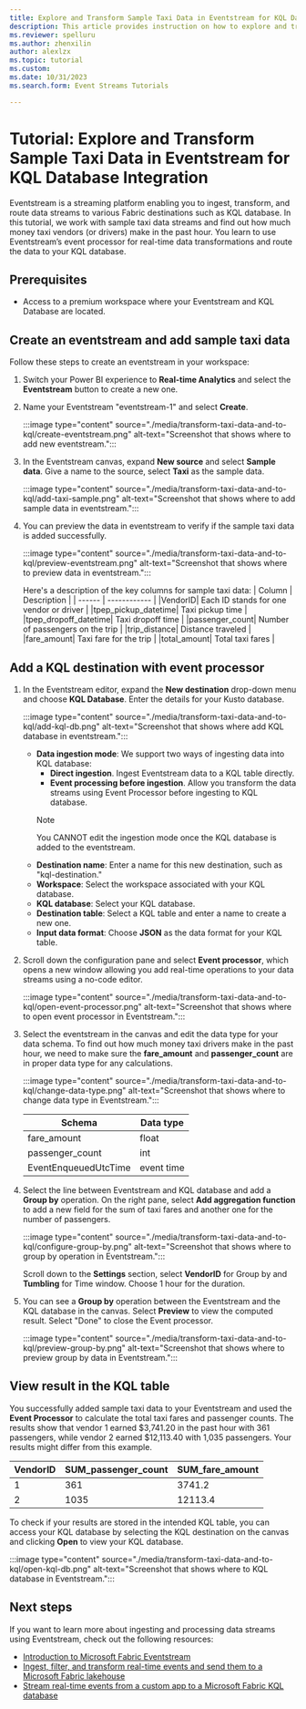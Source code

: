 ```yaml
---
title: Explore and Transform Sample Taxi Data in Eventstream for KQL Database Integration
description: This article provides instruction on how to explore and transform sample taxi data in Fabric Eventstream and then route them to KQL database. 
ms.reviewer: spelluru
ms.author: zhenxilin
author: alexlzx
ms.topic: tutorial
ms.custom: 
ms.date: 10/31/2023
ms.search.form: Event Streams Tutorials

---
```


# Tutorial: Explore and Transform Sample Taxi Data in Eventstream for KQL Database Integration

Eventstream is a streaming platform enabling you to ingest, transform, and route data streams to various Fabric destinations such as KQL database. In this tutorial, we work with sample taxi data streams and find out how much money taxi vendors (or drivers) make in the past hour. You learn to use Eventstream’s event processor for real-time data transformations and route the data to your KQL database.

## Prerequisites

* Access to a premium workspace where your Eventstream and KQL Database are located.

## Create an eventstream and add sample taxi data

Follow these steps to create an eventstream in your workspace:

1. Switch your Power BI experience to **Real-time Analytics** and select the **Eventstream** button to create a new one.
2. Name your Eventstream "eventstream-1" and select **Create**.

    :::image type="content" source="./media/transform-taxi-data-and-to-kql/create-eventstream.png" alt-text="Screenshot that shows where to add new eventstream.":::

3. In the Eventstream canvas, expand **New source** and select **Sample data**. Give a name to the source, select **Taxi** as the sample data.

    :::image type="content" source="./media/transform-taxi-data-and-to-kql/add-taxi-sample.png" alt-text="Screenshot that shows where to add sample data in eventstream.":::

4. You can preview the data in eventstream to verify if the sample taxi data is added successfully.

    :::image type="content" source="./media/transform-taxi-data-and-to-kql/preview-eventstream.png" alt-text="Screenshot that shows where to preview data in eventstream.":::

    Here's a description of the key columns for sample taxi data:
    | Column | Description |
    | ------ | ------------ |
    |VendorID| Each ID stands for one vendor or driver |
    |tpep_pickup_datetime| Taxi pickup time |
    |tpep_dropoff_datetime| Taxi dropoff time |
    |passenger_count| Number of passengers on the trip |
    |trip_distance| Distance traveled |
    |fare_amount| Taxi fare for the trip |
    |total_amount| Total taxi fares |

## Add a KQL destination with event processor

1. In the Eventstream editor, expand the **New destination** drop-down menu and choose **KQL Database**. Enter the details for your Kusto database.

    :::image type="content" source="./media/transform-taxi-data-and-to-kql/add-kql-db.png" alt-text="Screenshot that shows where add KQL database in eventstream.":::

    * **Data ingestion mode**: We support two ways of ingesting data into KQL database:
        * **Direct ingestion**. Ingest Eventstream data to a KQL table directly.
        * **Event processing before ingestion**. Allow you transform the data streams using Event Processor before ingesting to KQL database.
        > [!NOTE]
        > You CANNOT edit the ingestion mode once the KQL database is added to the eventstream.
    * **Destination name**: Enter a name for this new destination, such as "kql-destination."
    * **Workspace**: Select the workspace associated with your KQL database.
    * **KQL database**: Select your KQL database.
    * **Destination table**: Select a KQL table and enter a name to create a new one.
    * **Input data format**: Choose **JSON** as the data format for your KQL table.

2. Scroll down the configuration pane and select **Event processor**, which opens a new window allowing you add real-time operations to your data streams using a no-code editor.

    :::image type="content" source="./media/transform-taxi-data-and-to-kql/open-event-processor.png" alt-text="Screenshot that shows where to open event processor in Eventstream.":::

3. Select the eventstream in the canvas and edit the data type for your data schema. To find out how much money taxi drivers make in the past hour, we need to make sure the **fare_amount** and **passenger_count** are in proper data type for any calculations.

    :::image type="content" source="./media/transform-taxi-data-and-to-kql/change-data-type.png" alt-text="Screenshot that shows where to change data type in Eventstream.":::

    | Schema | Data type |
    | ------ | --------- |
    | fare_amount | float |
    | passenger_count | int |
    | EventEnqueuedUtcTime | event time |

4. Select the line between Eventstream and KQL database and add a **Group by** operation. On the right pane, select **Add aggregation function** to add a new field for the sum of taxi fares and another one for the number of passengers.

    :::image type="content" source="./media/transform-taxi-data-and-to-kql/configure-group-by.png" alt-text="Screenshot that shows where to group by operation in Eventstream.":::

    Scroll down to the **Settings** section, select **VendorID** for Group by and **Tumbling** for Time window. Choose 1 hour for the duration.

5. You can see a **Group by** operation between the Eventstream and the KQL database in the canvas. Select **Preview** to view the computed result. Select "Done" to close the Event processor.

    :::image type="content" source="./media/transform-taxi-data-and-to-kql/preview-group-by.png" alt-text="Screenshot that shows where to preview group by data in Eventstream.":::

## View result in the KQL table

You successfully added sample taxi data to your Eventstream and used the **Event Processor** to calculate the total taxi fares and passenger counts. The results show that vendor 1 earned $3,741.20 in the past hour with 361 passengers, while vendor 2 earned $12,113.40 with 1,035 passengers. Your results might differ from this example.

|VendorID | SUM_passenger_count | SUM_fare_amount |
| --- | --- | --- |
|1 | 361 | 3741.2 |
|2 |1035 | 12113.4 |

To check if your results are stored in the intended KQL table, you can access your KQL database by selecting the KQL destination on the canvas and clicking **Open** to view your KQL database.

:::image type="content" source="./media/transform-taxi-data-and-to-kql/open-kql-db.png" alt-text="Screenshot that shows where to KQL database in Eventstream.":::

## Next steps

If you want to learn more about ingesting and processing data streams using Eventstream, check out the following resources:

- [Introduction to Microsoft Fabric Eventstream](./overview.md)
- [Ingest, filter, and transform real-time events and send them to a Microsoft Fabric lakehouse](./transform-and-stream-real-time-events-to-lakehouse.md)
- [Stream real-time events from a custom app to a Microsoft Fabric KQL database](./stream-real-time-events-from-custom-app-to-kusto.md)
